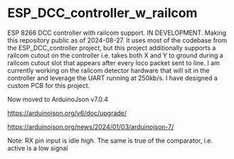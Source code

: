 # ESP_DCC_controller_w_railcom
ESP 8266 DCC controller with railcom support.  IN DEVELOPMENT.  Making this repository public as of 2024-08-27.  It uses most of the codebase from the ESP_DCC_controller project, but this project additionally supports a railcom cutout on the controller i.e. takes both X and Y to ground during a railcom cutout slot that appears after every loco packet sent to line.   I am currently working on the railcom detector hardware that will sit in the controller and leverage the UART running at 250kb/s.  I have designed a custom PCB for this project.

Now moved to ArduinoJson v7.0.4

https://arduinojson.org/v6/doc/upgrade/

https://arduinojson.org/news/2024/01/03/arduinojson-7/

Note: RX pin input is idle high.   The same is true of the comparator, i.e. active is a low signal
